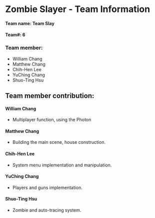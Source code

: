 # Zombie Slayer - Team Information
#### Team name: Team Slay
#### Team#: 6
### Team member:
- William Chang
- Matthew Chang
- Chih-Hen Lee
- YuChing Chang
- Shuo-Ting Hsu
## Team member contribution:
#### William Chang
- Multiplayer function, using the Photon
#### Matthew Chang
- Building the main scene, house construction.
#### Chih-Hen Lee
- System menu implementation and manipulation.
#### YuChing Chang
- Players and guns implementation.
#### Shuo-Ting Hsu
- Zombie and auto-tracing system.
